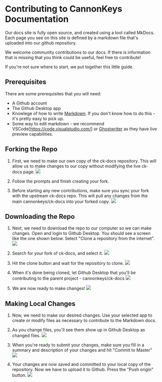 # Contributing to CannonKeys Documentation

Our docs site is fully open source, and created using a tool called MkDocs.
Each page you see on this site is defined by a markdown file that's uploaded into our github repository.

We welcome community contributions to our docs. If there is information that is missing that you think could be useful, feel free to contribute!

If you're not sure where to start, we put together this little guide.

## Prerequisites 

There are some prerequisites that you will need:
- A Github account
- The Github Desktop app
- Knowlege of how to write [Markdown](https://www.markdownguide.org/). If you don't know how to do this - it's pretty easy to pick up.
- Some way to edit markdown - we recommend VSCode[https://code.visualstudio.com/] or [Ghostwriter](https://ghostwriter.kde.org/) as they have live preview capabilities.


## Forking the Repo

1. First, we need to make our own copy of the ck-docs repository. This will allow us to make changes to our copy without modifying the live ck-docs page.
    ![](images/contributing/00_create_a_fork.png)

1. Follow the prompts and finish creating your fork.

1. Before starting any new contributions, make sure you sync your fork with the upstream ck-docs repo. This will pull any changes from the main cannonkeys/ck-docs into your forked copy.
    ![](images/contributing/01_sync_fork.png)

## Downloading the Repo

1. Next, we need to download the repo to our computer so we can make changes. Open and login to Github Desktop. You should see a screen like the one shown below. Select "Clone a repository from the internet".
    ![](images/contributing/02_clone_repo_01.png)

1. Search for your fork of ck-docs, and select it.
    ![](images/contributing/03_clone_repo_02.png)

1. Hit the clone button and wait for the repository to clone.
    ![](images/contributing/04_cloning.png)

1. When it's done being cloned, let Github Desktop that you'll be contributing to the parent project - cannonkeys/ck-docs
    ![](images/contributing/05_contribute_to_parent.png)

1. We are now ready to make changes!
    ![](images/contributing/06_ready_for_changes.png)

## Making Local Changes

1. Now, we need to make our desired changes. Use your selected app to create or modify files as necessary to contribute to the Markdown docs.

1. As you change files, you'll see them show up in Github Desktop as changed files.
    ![](images/contributing/07_files_changed.png)

1. When you're ready to submit your changes, make sure you fill in a summary and description of your changes and hit "Commit to Master"
    ![](images/contributing/08_add_description.png)


1. Your changes are now saved and committed to your local copy of the repository. Now we have to upload it to Github. Press the "Push origin" button.
    ![](images/contributing/09_push_origin.png)

